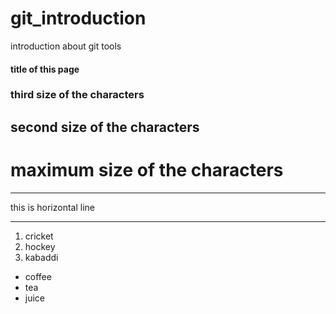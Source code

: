 # git_introduction
introduction about git tools
#### title of this page
###  third size of the characters
## second size of the characters
# maximum size of the characters    

***
this is horizontal line
***
1. cricket
2. hockey
3. kabaddi

- coffee
- tea
- juice

